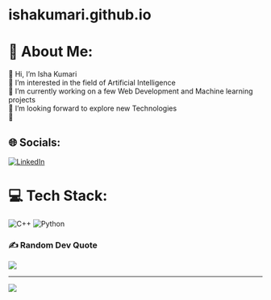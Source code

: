 # ishakumari.github.io
# 💫 About Me:
👋 Hi, I’m Isha Kumari<br>👀 I’m interested in the field of Artificial Intelligence<br>🔭 I’m currently working on a few Web Development and Machine learning projects<br>👯 I’m looking forward to explore new Technologies<br>🌱


## 🌐 Socials:
[![LinkedIn](https://img.shields.io/badge/LinkedIn-%230077B5.svg?logo=linkedin&logoColor=white)](www.linkedin.com/in/isha-kumari-5b6621244) 

# 💻 Tech Stack:
![C++](https://img.shields.io/badge/c++-%2300599C.svg?style=for-the-badge&logo=c%2B%2B&logoColor=white) ![Python](https://img.shields.io/badge/python-3670A0?style=for-the-badge&logo=python&logoColor=ffdd54)

### ✍️ Random Dev Quote
![](https://quotes-github-readme.vercel.app/api?type=vetical&theme=radical)

---
[![](https://visitcount.itsvg.in/api?id=BhartiPragya07&icon=1&color=0)](https://visitcount.itsvg.in)

<!-- Proudly created with GPRM ( https://gprm.itsvg.in ) -->
